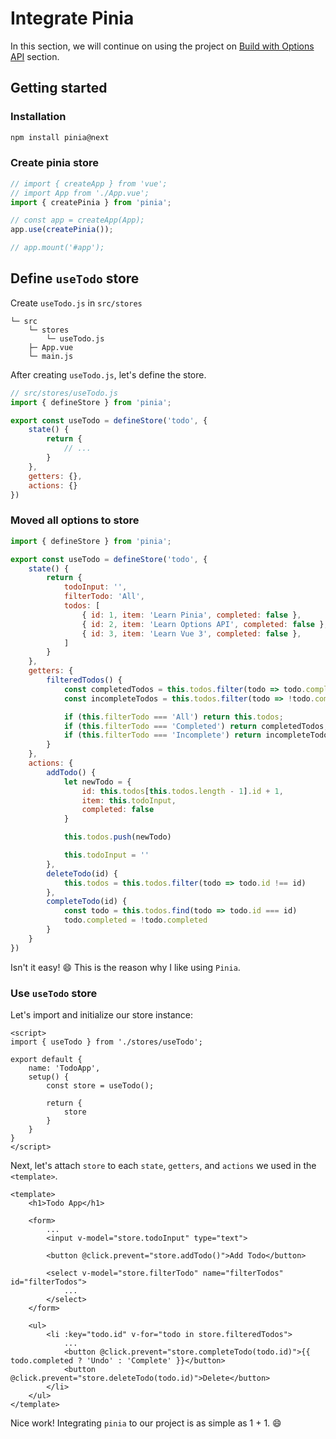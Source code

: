 # Integrate Pinia
In this section, we will continue on using the project on [Build with Options API](/todo-app/options-api.html) section.

## Getting started

### Installation

```sh
npm install pinia@next
```

### Create pinia store

```js
// import { createApp } from 'vue';
// import App from './App.vue';
import { createPinia } from 'pinia';

// const app = createApp(App);
app.use(createPinia()); 

// app.mount('#app');
```

## Define `useTodo` store

Create `useTodo.js` in `src/stores`

```
└─ src
    └─ stores
        └─ useTodo.js
    ├─ App.vue
    └─ main.js
```

After creating `useTodo.js`, let's define the store.

```js
// src/stores/useTodo.js
import { defineStore } from 'pinia';

export const useTodo = defineStore('todo', {
    state() {
        return {
            // ...
        }
    },
    getters: {},
    actions: {}
})
```

### Moved all options to store

```js
import { defineStore } from 'pinia';

export const useTodo = defineStore('todo', {
    state() {
        return {
            todoInput: '',
            filterTodo: 'All',
            todos: [
                { id: 1, item: 'Learn Pinia', completed: false },
                { id: 2, item: 'Learn Options API', completed: false },
                { id: 3, item: 'Learn Vue 3', completed: false },
            ]
        }
    },
    getters: {
        filteredTodos() {
            const completedTodos = this.todos.filter(todo => todo.completed)
            const incompleteTodos = this.todos.filter(todo => !todo.completed)

            if (this.filterTodo === 'All') return this.todos;
            if (this.filterTodo === 'Completed') return completedTodos;
            if (this.filterTodo === 'Incomplete') return incompleteTodos;
        }
    },
    actions: {
        addTodo() {
            let newTodo = {
                id: this.todos[this.todos.length - 1].id + 1,
                item: this.todoInput,
                completed: false
            }

            this.todos.push(newTodo)

            this.todoInput = ''
        },
        deleteTodo(id) {
            this.todos = this.todos.filter(todo => todo.id !== id)
        },
        completeTodo(id) {
            const todo = this.todos.find(todo => todo.id === id)
            todo.completed = !todo.completed
        }
    }
})
```

Isn't it easy! :smile: This is the reason why I like using `Pinia`.


### Use `useTodo` store

Let's import and initialize our store instance:

```vue
<script>
import { useTodo } from './stores/useTodo';

export default {
    name: 'TodoApp',
    setup() {
        const store = useTodo();

        return {
            store
        }
    }
}
</script>
```

Next, let's attach `store` to each `state`, `getters`, and `actions` we used in the `<template>`.

```vue
<template>
    <h1>Todo App</h1>

    <form>
        ...
        <input v-model="store.todoInput" type="text">

        <button @click.prevent="store.addTodo()">Add Todo</button>

        <select v-model="store.filterTodo" name="filterTodos" id="filterTodos">
            ...
        </select>
    </form>

    <ul>
        <li :key="todo.id" v-for="todo in store.filteredTodos">
            ...
            <button @click.prevent="store.completeTodo(todo.id)">{{ todo.completed ? 'Undo' : 'Complete' }}</button>
            <button @click.prevent="store.deleteTodo(todo.id)">Delete</button>
        </li>
    </ul>
</template>
```

Nice work! Integrating `pinia` to our project is as simple as 1 + 1. :smile: